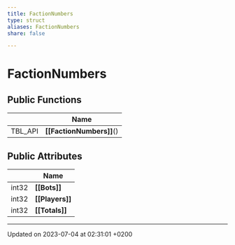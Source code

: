 ```yaml
---
title: FactionNumbers
type: struct
aliases: FactionNumbers
share: false

---
```


# FactionNumbers





## Public Functions

|                | Name           |
| -------------- | -------------- |
| TBL_API | **[[FactionNumbers]]**() |

## Public Attributes

|                | Name           |
| -------------- | -------------- |
| int32 | **[[Bots]]**  |
| int32 | **[[Players]]**  |
| int32 | **[[Totals]]**  |

-------------------------------

Updated on 2023-07-04 at 02:31:01 +0200